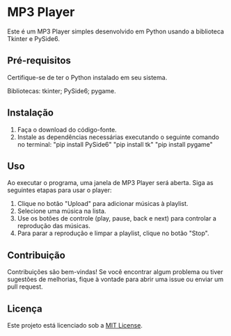 # MP3 Player

Este é um MP3 Player simples desenvolvido em Python usando a biblioteca Tkinter e PySide6.

## Pré-requisitos

Certifique-se de ter o Python instalado em seu sistema.

Bibliotecas:
tkinter;
PySide6;
pygame.

## Instalação

1. Faça o download do código-fonte.
2. Instale as dependências necessárias executando o seguinte comando no terminal: "pip install PySide6" "pip install tk" "pip install pygame" 

## Uso

Ao executar o programa, uma janela de MP3 Player será aberta. Siga as seguintes etapas para usar o player:

1. Clique no botão "Upload" para adicionar músicas à playlist.
2. Selecione uma música na lista.
3. Use os botões de controle (play, pause, back e next) para controlar a reprodução das músicas.
4. Para parar a reprodução e limpar a playlist, clique no botão "Stop".

## Contribuição

Contribuições são bem-vindas! Se você encontrar algum problema ou tiver sugestões de melhorias, fique à vontade para abrir uma issue ou enviar um pull request.

## Licença

Este projeto está licenciado sob a [MIT License](LICENSE).
